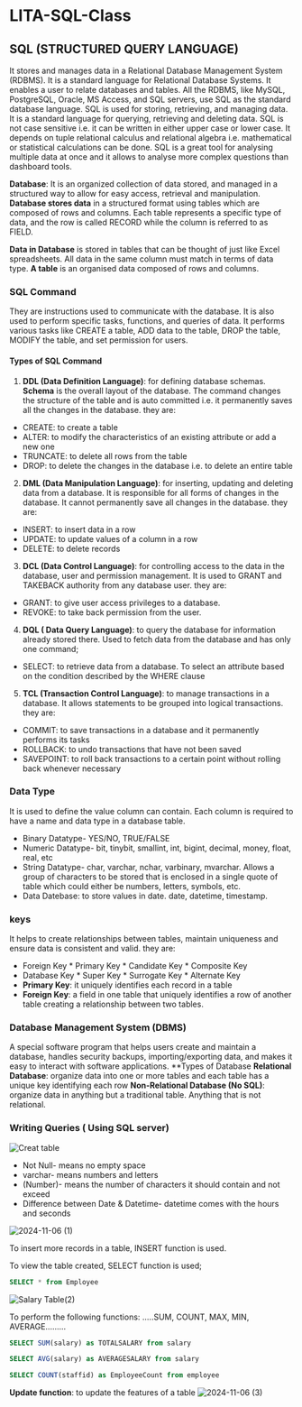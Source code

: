 # LITA-SQL-Class

## SQL (STRUCTURED QUERY LANGUAGE)
It stores and manages data in a Relational Database Management System (RDBMS). It is a standard language for Relational Database Systems. It enables a user to relate databases and tables. All the RDBMS, like MySQL, PostgreSQL, Oracle, MS Access, and SQL servers, use SQL as the standard database language. 
SQL is used for storing, retrieving, and managing data. It is a standard language for querying, retrieving and deleting data. SQL is not case sensitive i.e. it can be written in either upper case or lower case. It depends on tuple relational calculus and relational algebra i.e. mathematical or statistical calculations can be done. SQL is a great tool for analysing multiple data at once and it allows to analyse more complex questions than dashboard tools.

**Database**: It is an organized collection of data stored, and managed in a structured way to allow for easy access, retrieval and manipulation. 
**Database stores data** in a structured format using tables which are composed of rows and columns. Each table represents a specific type of data, and the row is called RECORD while the column is referred to as FIELD.

**Data in Database** is stored in tables that can be thought of just like Excel spreadsheets. All data in the same column must match in terms of data type.
**A table** is an organised data composed of rows and columns.


### SQL Command
They are instructions used to communicate with the database. It is also used to perform specific tasks, functions, and queries of data. It performs various tasks like CREATE a table, ADD data to the table, DROP the table, MODIFY the table, and set permission for users.

#### Types of SQL Command
1.  **DDL (Data Definition Language)**: for defining database schemas. **Schema** is the overall layout of the database. The command changes the structure of the table and is auto committed i.e. it permanently saves all the changes in the database. they are:
  * CREATE: to create a table
  * ALTER: to modify the characteristics of an existing attribute or add a new one
  * TRUNCATE: to delete all rows from the table
  * DROP: to delete the changes in the database i.e. to delete an entire table

2. **DML (Data Manipulation Language)**: for inserting, updating and deleting data from a database. It is responsible for all forms of changes in the database. It cannot permanently save all changes in the database. they are:
  * INSERT: to insert data in a row
  * UPDATE: to update values of a column in a row
  * DELETE: to delete records

3. **DCL (Data Control Language)**: for controlling access to the data in the database, user and permission management. It is used to GRANT and TAKEBACK authority from any database user. they are:
  * GRANT: to give user access privileges to a database.
  * REVOKE: to take back permission from the user.

4. **DQL ( Data Query Language)**: to query the database for information already stored there. Used to fetch data from the database and has only one command;
  * SELECT: to retrieve data from a database. To select an attribute based on the condition described by the WHERE clause

5. **TCL (Transaction Control Language)**: to manage transactions in a database. It allows statements to be grouped into logical transactions. they are:
  * COMMIT: to save transactions in a database and it permanently performs its tasks
  * ROLLBACK: to undo transactions that have not been saved
  * SAVEPOINT: to roll back transactions to a certain point without rolling back whenever necessary


### Data Type
It is used to define the value column can contain. Each column is required to have a name and data type in a database table.
  * Binary Datatype- YES/NO, TRUE/FALSE
  * Numeric Datatype- bit, tinybit, smallint, int, bigint, decimal, money, float, real, etc
  * String Datatype- char, varchar, nchar, varbinary, mvarchar. Allows a group of characters to be stored that is enclosed in a single quote of table which could either be numbers, letters, symbols, etc.
  * Data Datebase: to store values in date. date, datetime, timestamp.

### keys
It helps to create relationships between tables, maintain uniqueness and ensure data is consistent and valid. they are:
  * Foreign Key         * Primary Key         * Candidate Key          * Composite Key         
  * Database Key        * Super Key           * Surrogate Key          * Alternate Key
* **Primary Key**: it uniquely identifies each record in a table
* **Foreign Key**: a field in one table that uniquely identifies a row of another table creating a relationship between two tables.


### Database Management System (DBMS)
A special software program that helps users create and maintain a database, handles security backups, importing/exporting data, and makes it easy to interact with software applications.
**Types of Database
  **Relational Database**: organize data into one or more tables and each table has a unique key identifying each row
  **Non-Relational Database (No SQL)**: organize data in anything but a traditional table. Anything that is not relational.


  ### Writing Queries ( Using SQL server)

![Creat table](https://github.com/user-attachments/assets/c474ef87-79b7-442a-8930-c986e54e3fde)

* Not Null- means no empty space
* varchar- means numbers and letters
* (Number)- means the number of characters it should contain and not exceed
* Difference between Date & Datetime- datetime comes with the hours and seconds

![2024-11-06 (1)](https://github.com/user-attachments/assets/b95b2b94-f57b-4b2a-b572-73cace00a3af)

To insert more records in a table, INSERT function is used.

To view the table created, SELECT function is used;
~~~SQL
SELECT * from Employee
~~~


![Salary Table(2)](https://github.com/user-attachments/assets/41c0c41a-c597-4c19-8473-9100ca56596b)


To perform the following functions:
.....SUM, COUNT, MAX, MIN, AVERAGE.........

~~~SQL
SELECT SUM(salary) as TOTALSALARY from salary
~~~

~~~SQL
SELECT AVG(salary) as AVERAGESALARY from salary
~~~

~~~SQL
SELECT COUNT(staffid) as EmployeeCount from employee
~~~


**Update function**: to update the features of a table
![2024-11-06 (3)](https://github.com/user-attachments/assets/3a377093-4042-4728-bf61-7bd5344e1140)















